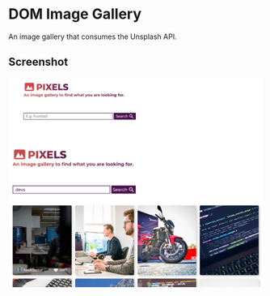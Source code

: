 # DOM Image Gallery
An image gallery that consumes the Unsplash API.

## Screenshot
![](./images/screenshot1.png)
![](./images/screenshot2.png)
